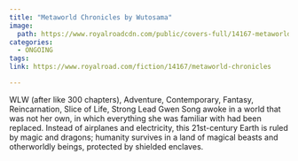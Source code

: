 ```yaml
---
title: "Metaworld Chronicles by Wutosama"
image:
  path: https://www.royalroadcdn.com/public/covers-full/14167-metaworld-chronicles.jpg
categories:
  - ONGOING
tags:
link: https://www.royalroad.com/fiction/14167/metaworld-chronicles

---
```

WLW (after like 300 chapters), Adventure, Contemporary, Fantasy, Reincarnation, Slice of Life, Strong Lead
Gwen Song awoke in a world that was not her own, in which everything she was familiar with had been replaced. Instead of airplanes and electricity, this 21st-century Earth is ruled by magic and dragons; humanity survives in a land of magical beasts and otherworldly beings, protected by shielded enclaves.

